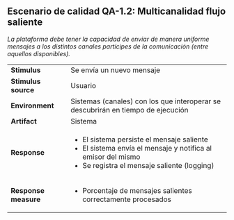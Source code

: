 ## Escenario de calidad QA-1.2: Multicanalidad flujo saliente

*La plataforma debe tener la capacidad de enviar de manera uniforme mensajes a los distintos canales partícipes de la comunicación (entre aquellos disponibles).*

<table>
  <tr>
    <td><b>Stimulus</b></td>
    <td>Se envía un nuevo mensaje</td>
  </tr>
  <tr>
    <td><b>Stimulus source</b></td>
    <td>Usuario</td>
  </tr>
  <tr>
    <td><b>Environment</b></td>
    <td>Sistemas (canales) con los que interoperar se descubrirán en tiempo de ejecución</td>
  </tr>
  <tr>
    <td><b>Artifact</b></td>
    <td>Sistema</td>
  </tr>
  <tr>
    <td><b>Response</b></td>
    <td>
    <ul>
      <li>El sistema persiste el mensaje saliente</li>
      <li>El sistema envía el mensaje y notifica al emisor del mismo</li>
      <li>Se registra el mensaje saliente (logging)</li>
      </ul>
    </td>
  </tr>
  <tr>
    <td><b>Response measure</b></td>
    <td>
    <ul>
      <li>Porcentaje de mensajes salientes correctamente procesados
    </ul>
    </td>
  </tr>
</table>